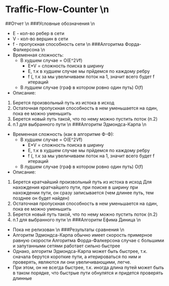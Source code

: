 # Traffic-Flow-Counter \n
##Отчет \n
###Условные обозначения \n
- E \- кол-во ребер в сети
- V \- кол-во вершин в сети
- f \- пропускная способность сети \n
###Алгоритма Форда-Фалкерсона \n
- Временная сложность:
	- В худшем случае = O(E^2*V*f)
		-  E*V = сложность поиска в ширину
		-  E, т.к в худшем случае мы прйдемся по каждому ребру
		-  f (, т.к за мы увеличиваем поток на 1, значит всего будет f итераций
	- В лудшем случае (граф в котором ровно один путь) O(f)
- Описание:
1. Берется произвольный путь из истока в исход
2. Остаточная пропускная способность в нем уменьшается на один, пока ее можно уменьшить
3. Берется новый путь такой, что по нему можно пустить поток (п.2)
4. п.1 для выбранного пути \n
###Алгоритм Эдмондса-Карпа \n
- Временная сложность (как в алгоритме Ф-Ф):
	- В худшем случае = O(E^2*V*f)
		-  E*V = сложность поиска в ширину
		-  E, т.к в худшем случае мы прйдемся по каждому ребру
		-  f (, т.к за мы увеличиваем поток на 1, значит всего будет f итераций
	- В лудшем случае (граф в котором ровно один путь) O(f)
- Описание:
1. Берется кратчайший произвольный путь из истока в исход
	Для нахождения кратчайшего пути, при поиске в ширину при нахождении пути, он сразу записывается (чем длинее путь, тем позднее он будет найден)
2. Остаточная пропускная способность в нем уменьшается на один, пока ее можно уменьшить
3. Берется новый путь такой, что по нему можно пустить поток (п.2)
4. п.1 для выбранного пути \n
###Алгоритм Ефима Диница \n
- Пока не релизован \n
###Результаты сравнения \n
- Алгоритм Эдмондса-Карпа обычно имеет скорость примерное равную скорости Алгоритма Форда-Фалкерсона случае с большими и запутанными
сетями работает сильно быстрее
- Однако, алгоритм Эдмондса-Карпа может быть быстрее, т.к. сначала берутся короткие пути, а итерироваться по ним и проверять, являются ли они увеличивающими,
легче.
- При этом, он не всегда быстрее, т.к. иногда длина путей может быть в таком порядке, что быстрые пути обнулятся и придется проверять длинные

